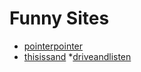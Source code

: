 # Funny Sites
* [pointerpointer](https://pointerpointer.com)
* [thisissand](https://thisissand.com/)
*[driveandlisten](https://dribveandlisten.herokuapp.com)